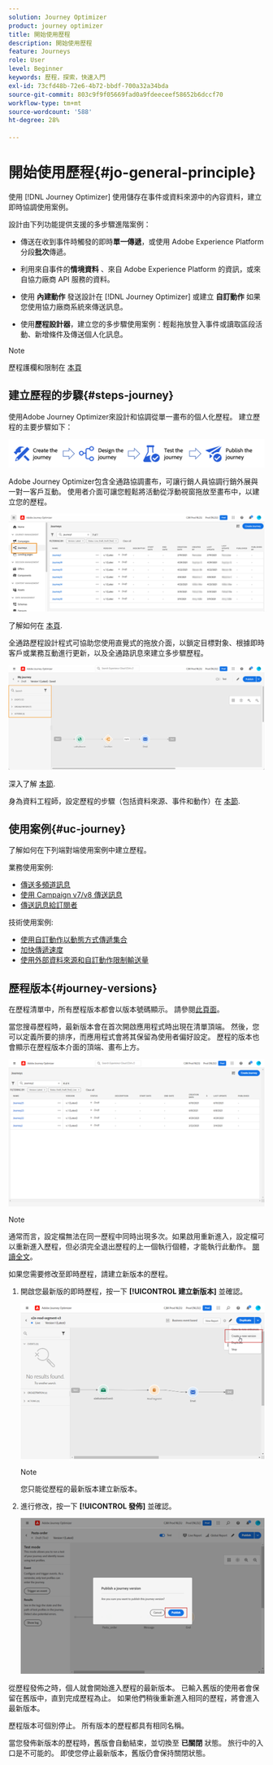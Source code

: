 ```yaml
---
solution: Journey Optimizer
product: journey optimizer
title: 開始使用歷程
description: 開始使用歷程
feature: Journeys
role: User
level: Beginner
keywords: 歷程，探索，快速入門
exl-id: 73cfd48b-72e6-4b72-bbdf-700a32a34bda
source-git-commit: 803c9f9f05669fad0a9fdeeceef58652b6dccf70
workflow-type: tm+mt
source-wordcount: '588'
ht-degree: 28%

---
```



# 開始使用歷程{#jo-general-principle}

使用 [!DNL Journey Optimizer] 使用儲存在事件或資料來源中的內容資料，建立即時協調使用案例。

設計由下列功能提供支援的多步驟進階案例：

* 傳送在收到事件時觸發的即時&#x200B;**單一傳遞**，或使用 Adobe Experience Platform 分段&#x200B;**批次**&#x200B;傳遞。

* 利用來自事件的&#x200B;**情境資料** 、來自 Adobe Experience Platform 的資訊，或來自協力廠商 API 服務的資料。

* 使用 **內建動作** 發送設計在 [!DNL Journey Optimizer] 或建立 **自訂動作** 如果您使用協力廠商系統來傳送訊息。

* 使用&#x200B;**歷程設計器**，建立您的多步驟使用案例：輕鬆拖放登入事件或讀取區段活動、新增條件及傳送個人化訊息。


>[!NOTE]
>
>歷程護欄和限制在 [本頁](../start/guardrails.md)

## 建立歷程的步驟{#steps-journey}

使用Adobe Journey Optimizer來設計和協調從單一畫布的個人化歷程。 建立歷程的主要步驟如下：

![](assets/journey-creation-process.png)

Adobe Journey Optimizer包含全通路協調畫布，可讓行銷人員協調行銷外展與一對一客戶互動。 使用者介面可讓您輕鬆將活動從浮動視窗拖放至畫布中，以建立您的歷程。

![](assets/interface-journeys.png)

了解如何在 [本頁](journey-gs.md).

全通路歷程設計程式可協助您使用直覺式的拖放介面，以鎖定目標對象、根據即時客戶或業務互動進行更新，以及全通路訊息來建立多步驟歷程。

![](assets/journey38.png)

深入了解 [本節](using-the-journey-designer.md).

身為資料工程師，設定歷程的步驟（包括資料來源、事件和動作）在 [本節](../configuration/about-data-sources-events-actions.md).


## 使用案例{#uc-journey}

了解如何在下列端對端使用案例中建立歷程。

業務使用案例:

* [傳送多頻道訊息](journeys-uc.md)
* [使用 Campaign v7/v8 傳送訊息](ajo-ac.md)
* [傳送訊息給訂閱者](message-to-subscribers-uc.md)

技術使用案例:

* [使用自訂動作以動態方式傳遞集合](collections.md)
* [加快傳遞速度](ramp-up-deliveries-uc.md)
* [使用外部資料來源和自訂動作限制輸送量](limit-throughput.md)

## 歷程版本{#journey-versions}

在歷程清單中，所有歷程版本都會以版本號碼顯示。 請參閱[此頁面](../building-journeys/using-the-journey-designer.md)。

當您搜尋歷程時，最新版本會在首次開啟應用程式時出現在清單頂端。 然後，您可以定義所要的排序，而應用程式會將其保留為使用者偏好設定。 歷程的版本也會顯示在歷程版本介面的頂端、畫布上方。

![](assets/journeyversions1.png)

>[!NOTE]
>
>通常而言，設定檔無法在同一歷程中同時出現多次。如果啟用重新進入，設定檔可以重新進入歷程，但必須完全退出歷程的上一個執行個體，才能執行此動作。 [閱讀全文](end-journey.md)。

如果您需要修改至即時歷程，請建立新版本的歷程。

1. 開啟您最新版的即時歷程，按一下 **[!UICONTROL 建立新版本]** 並確認。

   ![](assets/journeyversions2.png)

   >[!NOTE]
   >
   >您只能從歷程的最新版本建立新版本。

1. 進行修改，按一下 **[!UICONTROL 發佈]** 並確認。

   ![](assets/journeyversions3.png)

從歷程發佈之時，個人就會開始進入歷程的最新版本。 已輸入舊版的使用者會保留在舊版中，直到完成歷程為止。 如果他們稍後重新進入相同的歷程，將會進入最新版本。

歷程版本可個別停止。 所有版本的歷程都具有相同名稱。

當您發佈新版本的歷程時，舊版會自動結束，並切換至 **已關閉** 狀態。 旅行中的入口是不可能的。 即使您停止最新版本，舊版仍會保持關閉狀態。
